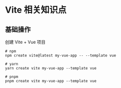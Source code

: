 # Vite 相关知识点

## 基础操作

创建 Vite + Vue 项目
```shell
# npm
npm create vite@latest my-vue-app -- --template vue

# yarn
yarn create vite my-vue-app --template vue

# pnpm
pnpm create vite my-vue-app --template vue
```